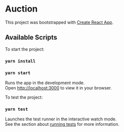 # Auction

This project was bootstrapped with [Create React App](https://github.com/facebook/create-react-app).

## Available Scripts

To start the project:

### `yarn install`

### `yarn start`

Runs the app in the development mode.\
Open [http://localhost:3000](http://localhost:3000) to view it in your browser.




To test the project:
### `yarn test`

Launches the test runner in the interactive watch mode.\
See the section about [running tests](https://facebook.github.io/create-react-app/docs/running-tests) for more information.
